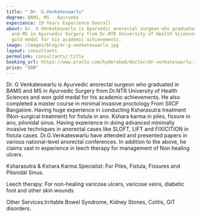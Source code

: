 ```yaml
---
title: " Dr. G.Venkateswarlu"
degree: BAMS, MS - Ayurveda
experience: 19 Years Experience Overall
about: Dr. G Venkateswarlu is Ayurvedic anorectal surgeon who graduated in BAMS
  and MS in Ayurvedic Surgery from Dr.NTR University of Health Sciences and won
  gold medal for his academic achievements.
image: /images/blog/dr-g-venkateswarlu.jpg
layout: consultants
permalink: consultants/:title
booking_url: https://www.practo.com/hyderabad/doctor/dr-venkateswarlu-1-ayurveda?specialization=Ayurveda&practice_id=676206
price: "500"
---
```

Dr. G Venkateswarlu is Ayurvedic anorectal surgeon who graduated in BAMS and MS in Ayurvedic Surgery from Dr.NTR University of Health Sciences and won gold medal for his academic achievements. He also completed a master course in minimal invasive proctology From SIICP Bangalore. Having huge experience in conducting Ksharasutra treatment (Non-surgical treatment) for fistula in ano. Kshara karma in piles, fissure in ano, pilonidal sinus. Having experience in doing advanced minimally invasive techniques in anorectal cases like SLOFT, LIFT and FIXICITION in fistula cases. Dr.G.Venkateswarlu have attended and presented papers in various national-level anorectal conferences. In addition to the above, he claims vast in experience in leech therapy for management of Non healing ulcers.

Ksharasutra & Kshara Karma Specialist: For Piles, Fistula, Fissures and Pilonidal Sinus.

Leech therapy: For non-healing varicose ulcers, varicose veins, diabetic foot and other skin wounds

Other Services:Irritable Bowel Syndrome, Kidney Stones, Colitis, GIT disorders.
